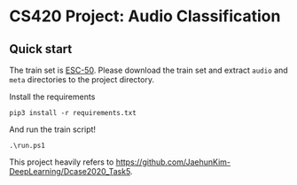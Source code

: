 # CS420 Project: Audio Classification

## Quick start

The train set is [ESC-50](https://github.com/karolpiczak/ESC-50). Please download the train set and extract `audio` and `meta` directories to the project directory.

Install the requirements

```shell
pip3 install -r requirements.txt
```

And run the train script!

```shell
.\run.ps1
```

 This project heavily refers to https://github.com/JaehunKim-DeepLearning/Dcase2020_Task5.
